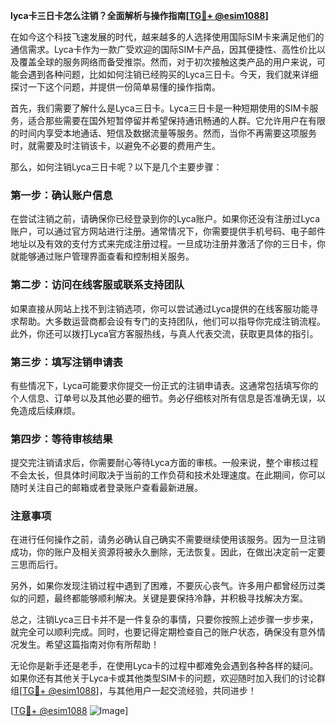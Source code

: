 **lyca卡三日卡怎么注销？全面解析与操作指南[[TG💪+ @esim1088](https://t.me/s/esim1088)]**

在如今这个科技飞速发展的时代，越来越多的人选择使用国际SIM卡来满足他们的通信需求。Lyca卡作为一款广受欢迎的国际SIM卡产品，因其便捷性、高性价比以及覆盖全球的服务网络而备受推崇。然而，对于初次接触这类产品的用户来说，可能会遇到各种问题，比如如何注销已经购买的Lyca三日卡。今天，我们就来详细探讨一下这个问题，并提供一份简单易懂的操作指南。

首先，我们需要了解什么是Lyca三日卡。Lyca三日卡是一种短期使用的SIM卡服务，适合那些需要在国外短暂停留并希望保持通讯畅通的人群。它允许用户在有限的时间内享受本地通话、短信及数据流量等服务。然而，当你不再需要这项服务时，就需要及时注销该卡，以避免不必要的费用产生。

那么，如何注销Lyca三日卡呢？以下是几个主要步骤：

### 第一步：确认账户信息

在尝试注销之前，请确保你已经登录到你的Lyca账户。如果你还没有注册过Lyca账户，可以通过官方网站进行注册。通常情况下，你需要提供手机号码、电子邮件地址以及有效的支付方式来完成注册过程。一旦成功注册并激活了你的三日卡，你就能够通过账户管理界面查看和控制相关服务。

### 第二步：访问在线客服或联系支持团队

如果直接从网站上找不到注销选项，你可以尝试通过Lyca提供的在线客服功能寻求帮助。大多数运营商都会设有专门的支持团队，他们可以指导你完成注销流程。此外，你还可以拨打Lyca官方客服热线，与真人代表交流，获取更具体的指引。

### 第三步：填写注销申请表

有些情况下，Lyca可能要求你提交一份正式的注销申请表。这通常包括填写你的个人信息、订单号以及其他必要的细节。务必仔细核对所有信息是否准确无误，以免造成后续麻烦。

### 第四步：等待审核结果

提交完注销请求后，你需要耐心等待Lyca方面的审核。一般来说，整个审核过程不会太长，但具体时间取决于当前的工作负荷和技术处理速度。在此期间，你可以随时关注自己的邮箱或者登录账户查看最新进展。

### 注意事项

在进行任何操作之前，请务必确认自己确实不需要继续使用该服务。因为一旦注销成功，你的账户及相关资源将被永久删除，无法恢复。因此，在做出决定前一定要三思而后行。

另外，如果你发现注销过程中遇到了困难，不要灰心丧气。许多用户都曾经历过类似的问题，最终都能够顺利解决。关键是要保持冷静，并积极寻找解决方案。

总之，注销Lyca三日卡并不是一件复杂的事情，只要你按照上述步骤一步步来，就完全可以顺利完成。同时，也要记得定期检查自己的账户状态，确保没有意外情况发生。希望这篇指南对你有所帮助！

无论你是新手还是老手，在使用Lyca卡的过程中都难免会遇到各种各样的疑问。如果你还有其他关于Lyca卡或其他类型SIM卡的问题，欢迎随时加入我们的讨论群组[[TG💪+ @esim1088](https://t.me/s/esim1088)]，与其他用户一起交流经验，共同进步！

[[TG💪+ @esim1088](https://t.me/s/esim1088) ![Image](https://i.postimg.cc/4NQfJmqS/Snipaste-2025-05-13-00-14-12.png)]